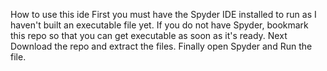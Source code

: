 How to use this ide
First you must have the Spyder IDE installed to run as I haven't built an executable file yet.
If you do not have Spyder, bookmark this repo so that you can get executable as soon as it's ready.
Next Download the repo and extract the files.
Finally open Spyder and Run the file.
